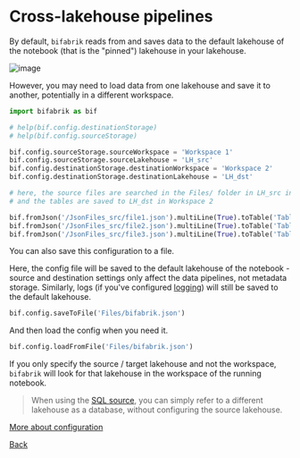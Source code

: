 # Cross-lakehouse pipelines

By default, `bifabrik` reads from and saves data to the default lakehouse of the notebook (that is the "pinned") lakehouse in your lakehouse.

![image](https://github.com/rjankovic/bifabrik/assets/2221666/55f81240-0f4a-4cb8-b11b-2343911b8941)

However, you may need to load data from one lakehouse and save it to another, potentially in a different workspace.

```python
import bifabrik as bif

# help(bif.config.destinationStorage)
# help(bif.config.sourceStorage)

bif.config.sourceStorage.sourceWorkspace = 'Workspace 1'
bif.config.sourceStorage.sourceLakehouse = 'LH_src'
bif.config.destinationStorage.destinationWorkspace = 'Workspace 2'
bif.config.destinationStorage.destinationLakehouse = 'LH_dst'

# here, the source files are searched in the Files/ folder in LH_src in Workspace 1
# and the tables are saved to LH_dst in Workspace 2

bif.fromJson('/JsonFiles_src/file1.json').multiLine(True).toTable('TableA').run()
bif.fromJson('/JsonFiles_src/file2.json').multiLine(True).toTable('TableB').run()
bif.fromJson('/JsonFiles_src/file3.json').multiLine(True).toTable('TableC').run()
```

You can also save this configuration to a file. 

Here, the config file will be saved to the default lakehouse of the notebook - source and destination settings only affect the data pipelines, not metadata storage. Similarly, logs (if you've configured [logging](util_log.md)) will still be saved to the default lakehouse.
```python
bif.config.saveToFile('Files/bifabrik.json')
```

And then load the config when you need it.
```python
bif.config.loadFromFile('Files/bifabrik.json')
```

If you only specify the source / target lakehouse and not the workspace, `bifabrik` will look for that lakehouse in the workspace of the running notebook.

> When using the [SQL source](src_sql.md), you can simply refer to a different lakehouse as a database, without configuring the source lakehouse.

[More about configuration](configuration.md)

[Back](../index.md)

